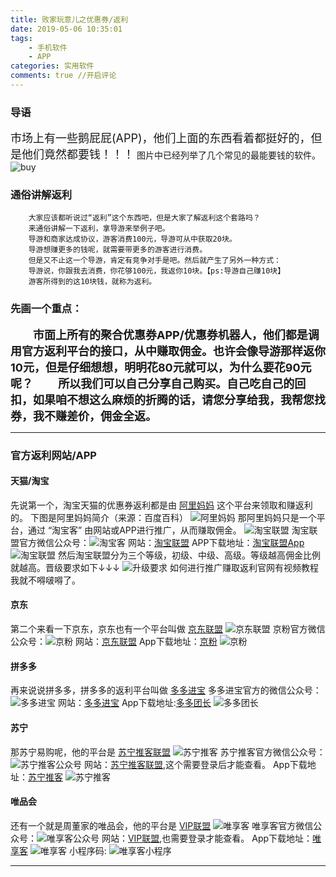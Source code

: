```yaml
---
title: 败家玩意儿之优惠券/返利
date: 2019-05-06 10:35:01
tags: 
    - 手机软件
    - APP
categories: 实用软件
comments: true //开启评论
---
```


### 导语
<font size="4">市场上有一些鹅屁屁(APP)，他们上面的东西看着都挺好的，但是他们竟然都要钱！！！</font>
图片中已经列举了几个常见的最能要钱的软件。
![buy](/buy.png)
<!--more-->
### 通俗讲解返利
```
    大家应该都听说过“返利”这个东西吧，但是大家了解返利这个套路吗？
    来通俗讲解一下返利，拿导游来举例子吧。
    导游和商家达成协议，游客消费100元，导游可从中获取20块。
    导游想赚更多的钱呢，就需要带更多的游客进行消费。
    但是又不止这一个导游，肯定有竞争对手是吧。然后就产生了另外一种方式：
    导游说，你跟我去消费，你花够100元，我返你10块。【ps:导游自己赚10块】
    游客所得到的这10块钱，就称为返利。
```
### 先画一个重点：
<font size="4"><b>
　　市面上所有的聚合优惠券APP/优惠券机器人，他们都是调用官方返利平台的接口，从中赚取佣金。也许会像导游那样返你10元，但是仔细想想，明明花80元就可以，为什么要花90元呢？
　　所以我们可以自己分享自己购买。自己吃自己的回扣，如果咱不想这么麻烦的折腾的话，请您分享给我，我帮您找券，我不赚差价，佣金全返。
</b></font>
<hr/>

### 官方返利网站/APP
#### 天猫/淘宝 

先说第一个，淘宝天猫的优惠券返利都是由 [阿里妈妈](https://baike.baidu.com/item/%E9%98%BF%E9%87%8C%E5%A6%88%E5%A6%88/2733121) 这个平台来领取和赚返利的。
下图是阿里妈妈简介（来源：百度百科）
![阿里妈妈](/阿里妈妈.png)
那阿里妈妈只是一个平台，通过 “淘宝客” 由网站或APP进行推广，从而赚取佣金。
![淘宝联盟](/淘宝联盟百度百科.png)
淘宝联盟官方微信公众号：![淘宝客](/淘宝客.png)
网站：[淘宝联盟](https://pub.alimama.com/)
APP下载地址：[淘宝联盟App](https://mo.re.taobao.com/union/pages/app?spm=a219t.7900221.1998910419.da3138ef3.2a8f75a5WG12OR)
![淘宝联盟](/淘宝联盟.png)
然后淘宝联盟分为三个等级，初级、中级、高级。等级越高佣金比例就越高。晋级要求如下↓↓↓
![升级要求](/升级要求.png)
如何进行推广赚取返利官网有视频教程我就不嘚啵嘚了。

#### 京东
第二个来看一下京东，京东也有一个平台叫做 [京东联盟](https://union.jd.com/index) 
![京东联盟](/京东联盟.png)
京粉官方微信公众号：![京粉](/京粉公众号.png)
网站：[京东联盟](https://union.jd.com/proManager/index?pageNo=1)
App下载地址：[京粉](https://jingfen.jd.com/html/index.html)
![京粉](/京粉.png)

#### 拼多多
再来说说拼多多，拼多多的返利平台叫做 [多多进宝](https://jinbao.pinduoduo.com/)
多多进宝官方的微信公众号：![多多进宝](/多多进宝.png)
网站：[多多进宝](https://jinbao.pinduoduo.com/promotion/single-promotion)
App下载地址:[多多团长](https://android.myapp.com/myapp/detail.htm?apkName=com.duoduo.tuanzhang&ADTAG=mobile)
![多多团长](/多多团长.png)

#### 苏宁
那苏宁易购呢，他的平台是 [苏宁推客联盟](http://sums.suning.com/union/home.htm)
![苏宁推客](/苏宁推客百度百科.png)
苏宁推客官方微信公众号：![苏宁推客公众号](/苏宁推客公众号.png)
网站：[苏宁推客联盟](http://sums.suning.com/union/member/promotion/ware/link.htm),这个需要登录后才能查看。
App下载地址：[苏宁推客](https://c.m.suning.com/sumsapp.html?appid=20170731&packnversion=293&channelcode=1015&wap_source=%E5%85%AC%E4%BC%97%E5%8F%B7%E6%8E%A8%E5%B9%BF&wap_medium=1015&wap_content=&wap_term=&wap_campaign=&downflag=0)
![苏宁推客](/苏宁推客.jpg)

#### 唯品会
还有一个就是周董家的唯品会，他的平台是 [VIP联盟](https://union.vip.com/index)
![唯享客](/唯享客百度百科.png)
唯享客官方微信公众号：![唯享客公众号](/唯享客公众号.png)
网站：[VIP联盟](https://union.vip.com/wxk/index),也需要登录才能查看。
App下载地址：[唯享客](https://android.myapp.com/myapp/detail.htm?apkName=com.vipshop.vswxk&ADTAG=mobile)
![唯享客](/唯享客.png)
小程序码: ![唯享客小程序](/唯享客小程序.png)
<hr>